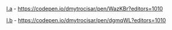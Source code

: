 [I.a](http://snakeskintpl.github.io/docs/guide.html#gettingStarted--%D0%9E%D0%B1%D1%89%D0%B0%D1%8F_%D0%BA%D0%BE%D0%BD%D1%86%D0%B5%D0%BF%D1%86%D0%B8%D1%8F) - https://codepen.io/dmytrocisar/pen/WazKBr?editors=1010

[I.b](http://snakeskintpl.github.io/docs/guide.html#gettingStarted--%D0%98%D1%81%D0%BF%D0%BE%D0%BB%D1%8C%D0%B7%D0%BE%D0%B2%D0%B0%D0%BD%D0%B8%D0%B5_Snakeskin_%D0%BA%D0%B0%D0%BA_%D1%81%D0%B5%D1%80%D0%B2%D0%B5%D1%80%D0%BD%D0%BE%D0%B3%D0%BE_%D1%88%D0%B0%D0%B1%D0%BB%D0%BE%D0%BD%D0%B8%D0%B7%D0%B0%D1%82%D0%BE%D1%80%D0%B0_%D0%B2%D0%BC%D0%B5%D1%81%D1%82%D0%B5_%D1%81_Node_js) - https://codepen.io/dmytrocisar/pen/dgmqWL?editors=1010
